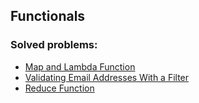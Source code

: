 ## Functionals

### Solved problems:

* [Map and Lambda Function](map-and-lambda-expression)
* [Validating Email Addresses With a Filter](validate-list-of-email-address-with-filter)
* [Reduce Function](reduce-function)